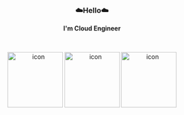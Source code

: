 **<h3 align="center">☁️Hello☁️</h3>**
**<div align="center">I'm Cloud Engineer</div>**

</br>

<p align="center" display="inline-block">
  <img src="https://techstack-generator.vercel.app/docker-icon.svg" alt="icon" width="125" height="125" />
  <img src="https://techstack-generator.vercel.app/aws-icon.svg" alt="icon" width="125" height="125" />
  <img src="https://techstack-generator.vercel.app/kubernetes-icon.svg" alt="icon" width="125" height="125" />
</p>
